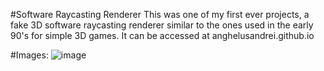 #Software Raycasting Renderer
This was one of my first ever projects, a fake 3D software raycasting renderer similar to the ones used in the early 90's for simple 3D games.
It can be accessed at anghelusandrei.github.io

#Images:
![image](https://github.com/user-attachments/assets/f0084d76-16d7-40ec-9850-e05e2873ae0e)

